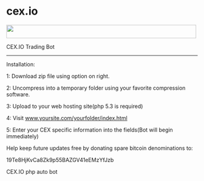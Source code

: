 cex.io
======
<a href="https://cex.io/r/0/HikeNH/0/" title="CEX.io - Bitcoin Commodity Exchange" target="_blank"><img src="http://cex.io/informer/HikeNH/54b8d061f4323dd4f78854bd3cd4953a/" width="500" height="35" border="0"></a>

CEX.IO
Trading Bot
________________________
Installation:

1: Download zip file using option on right.

2: Uncompress into a temporary folder using your favorite compression software.

3: Upload to your web hosting site(php 5.3 is required)

4: Visit www.yoursite.com/yourfolder/index.html

5: Enter your CEX specific information into the fields(Bot will begin immediately)


Help keep future updates free by donating spare bitcoin denominations to:

19Te8HjKvCa8Zk9p55BAZGV41eEMzYfJzb


CEX.IO php auto bot

